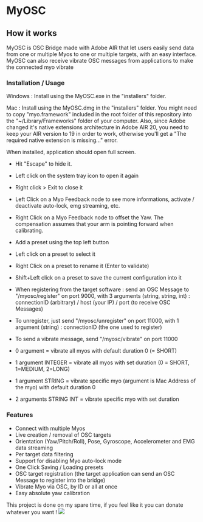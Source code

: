 MyOSC
=====

## How it works

MyOSC is OSC Bridge made with Adobe AIR that let users easily send data from one or multiple Myos to one or multiple targets, with an easy interface.
MyOSC can also receive vibrate OSC messages from applications to make the connected myo vibrate

### Installation / Usage

Windows : Install using the MyOSC.exe in the "installers" folder.

Mac : Install using the MyOSC.dmg in the "installers" folder. You might need to copy "myo.framework" included in the root folder of this repository into the "~/Library/Frameworks" folder of your computer.
Also, since Adobe changed it's native extensions architecture in Adobe AIR 20, you need to keep your AIR version to 19 in order to work, otherwise you'll get a "The required native extension is missing…" error.


When installed, application should open full screen.
- Hit "Escape" to hide it.
- Left click on the system tray icon to open it again
- Right click > Exit to close it

- Left Click on a Myo Feedback node to see more informations, activate / deactivate auto-lock, emg streaming, etc.
- Right Click on a Myo Feedback node to offset the Yaw. The compensation assumes that your arm is pointing forward when calibrating.

- Add a preset using the top left button
- Left click on a preset to select it
- Right Click on a preset to rename it (Enter to validate)
- Shift+Left click on a preset to save the current configuration into it

- When registering from the target software : send an OSC Message to "/myosc/register" on port 9000, with 3 arguments (string, string, int) : connectionID (arbitrary) / host (your IP) / port (to receive OSC Messages)
- To unregister, just send "/myosc/unregister" on port 11000, with 1 argument (string) : connectionID (the one used to register)
- To send a vibrate message, send "/myosc/vibrate" on port 11000
 - 0 argument = vibrate all myos with default duration 0 (= SHORT)
 - 1 argument INTEGER = vibrate all myos with set duration (0 = SHORT, 1=MEDIUM, 2=LONG)
 - 1 argument STRING = vibrate specific myo (argument is Mac Address of the myo) with default duration 0
 - 2 arguments STRING INT = vibrate specific myo with set duration

### Features

- Connect with multiple Myos
- Live creation / removal of OSC targets
- Orientation (Yaw/Pitch/Roll), Pose, Gyroscope, Accelerometer and EMG data streaming
- Per target data filtering
- Support for disabling Myo auto-lock mode
- One Click Saving / Loading presets
- OSC target registration (the target application can send an OSC Message to register into the bridge)
- Vibrate Myo via OSC, by ID or all at once
- Easy absolute yaw calibration

This project is done on my spare time, if you feel like it you can donate whatever you want !
<a href="https://www.paypal.com/cgi-bin/webscr?cmd=_donations&business=bkuperberg%40hotmail%2ecom&lc=US&item_name=Ben%20Kuper&item_number=open_paypal_donate&currency_code=EUR&bn=PP%2dDonationsBF%3abtn_donate_LG%2egif%3aNonHosted"><img src="https://www.paypalobjects.com/en_US/i/btn/btn_donate_LG.gif" /></a>
